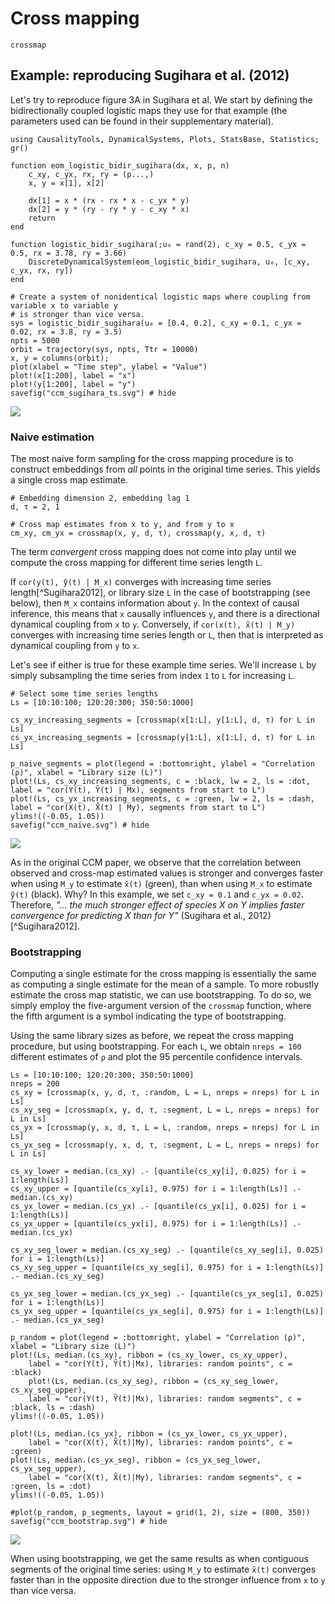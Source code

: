 # Cross mapping

```@docs
crossmap
```

## Example: reproducing Sugihara et al. (2012)

Let's try to reproduce figure 3A in Sugihara et al. We start by defining the bidirectionally coupled 
logistic maps they use for that example (the parameters used can be found in their supplementary material).

```@example ccm_sugihara
using CausalityTools, DynamicalSystems, Plots, StatsBase, Statistics; gr()

function eom_logistic_bidir_sugihara(dx, x, p, n)
    c_xy, c_yx, rx, ry = (p...,)
    x, y = x[1], x[2]
    
    dx[1] = x * (rx - rx * x - c_yx * y)
    dx[2] = y * (ry - ry * y - c_xy * x)
    return
end

function logistic_bidir_sugihara(;u₀ = rand(2), c_xy = 0.5, c_yx = 0.5, rx = 3.78, ry = 3.66)
    DiscreteDynamicalSystem(eom_logistic_bidir_sugihara, u₀, [c_xy, c_yx, rx, ry])
end

# Create a system of nonidentical logistic maps where coupling from variable x to variable y
# is stronger than vice versa.
sys = logistic_bidir_sugihara(u₀ = [0.4, 0.2], c_xy = 0.1, c_yx = 0.02, rx = 3.8, ry = 3.5)
npts = 5000
orbit = trajectory(sys, npts, Ttr = 10000)
x, y = columns(orbit);
plot(xlabel = "Time step", ylabel = "Value")
plot!(x[1:200], label = "x")
plot!(y[1:200], label = "y")
savefig("ccm_sugihara_ts.svg") # hide
```

![](ccm_sugihara_ts.svg)

### Naive estimation

The most naive form sampling for the cross mapping procedure is to construct embeddings from *all* 
points in the original time series. This yields a single cross map estimate. 

```@example ccm_sugihara
# Embedding dimension 2, embedding lag 1
d, τ = 2, 1

# Cross map estimates from x to y, and from y to x
cm_xy, cm_yx = crossmap(x, y, d, τ), crossmap(y, x, d, τ)
```

The term *convergent* cross mapping does not come into play until we compute the cross mapping for 
different time series length `L`.

If ``cor(y(t), ỹ(t) | M_x)`` converges with increasing time 
series length[^Sugihara2012], or library size `L` in the case of bootstrapping (see below), then 
``M_x`` contains information about ``y``. In the context of causal inference, this means that
`x` causally influences `y`, and there is a directional dynamical coupling from `x` to `y`. 
Conversely, if ``cor(x(t), x̃(t) | M_y)``  converges with increasing time series length or `L`, then that is interpreted as dynamical coupling from `y` to `x`.

Let's see if either is true for these example time series. We'll increase `L` by simply subsampling the time 
series from index `1` to `L` for increasing `L`.

```@example ccm_sugihara
# Select some time series lengths
Ls = [10:10:100; 120:20:300; 350:50:1000]

cs_xy_increasing_segments = [crossmap(x[1:L], y[1:L], d, τ) for L in Ls]
cs_yx_increasing_segments = [crossmap(y[1:L], x[1:L], d, τ) for L in Ls]

p_naive_segments = plot(legend = :bottomright, ylabel = "Correlation (ρ)", xlabel = "Library size (L)")
plot!(Ls, cs_xy_increasing_segments, c = :black, lw = 2, ls = :dot, label = "cor(Y(t), Ỹ(t) | Mx), segments from start to L")
plot!(Ls, cs_yx_increasing_segments, c = :green, lw = 2, ls = :dash, label = "cor(X(t), X̃(t) | My), segments from start to L")
ylims!((-0.05, 1.05))
savefig("ccm_naive.svg") # hide
```

![](ccm_naive.svg)

As in the original CCM paper, we observe that the correlation between observed and 
cross-map estimated values is stronger and converges faster when using ``M_y`` to 
estimate ``x̃(t)`` (green), than when using ``M_x`` to estimate ``ỹ(t)`` (black). 
Why? In this example, we set `c_xy = 0.1` and `c_yx = 0.02`. Therefore, *"... the much stronger effect of species X on Y implies faster convergence for predicting X than for Y"* (Sugihara et al., 2012)[^Sugihara2012].


### Bootstrapping

Computing a single estimate for the cross mapping is essentially the same as computing a single estimate for the mean of a sample. To more robustly estimate the cross map statistic, we can use bootstrapping. 
To do so, we simply employ the five-argument version of the `crossmap` function, where the fifth argument is 
a symbol indicating the type of bootstrapping.

Using the same library sizes as before, we repeat the cross mapping procedure, but using bootstrapping.
For each `L`, we obtain `nreps = 100` different estimates of `ρ` and plot the 95 percentile confidence intervals.

```@example ccm_sugihara
Ls = [10:10:100; 120:20:300; 350:50:1000]
nreps = 200
cs_xy = [crossmap(x, y, d, τ, :random, L = L, nreps = nreps) for L in Ls]
cs_xy_seg = [crossmap(x, y, d, τ, :segment, L = L, nreps = nreps) for L in Ls]
cs_yx = [crossmap(y, x, d, τ, L = L, :random, nreps = nreps) for L in Ls]
cs_yx_seg = [crossmap(y, x, d, τ, :segment, L = L, nreps = nreps) for L in Ls]

cs_xy_lower = median.(cs_xy) .- [quantile(cs_xy[i], 0.025) for i = 1:length(Ls)]
cs_xy_upper = [quantile(cs_xy[i], 0.975) for i = 1:length(Ls)] .- median.(cs_xy)
cs_yx_lower = median.(cs_yx) .- [quantile(cs_yx[i], 0.025) for i = 1:length(Ls)]
cs_yx_upper = [quantile(cs_yx[i], 0.975) for i = 1:length(Ls)] .- median.(cs_yx)

cs_xy_seg_lower = median.(cs_xy_seg) .- [quantile(cs_xy_seg[i], 0.025) for i = 1:length(Ls)]
cs_xy_seg_upper = [quantile(cs_xy_seg[i], 0.975) for i = 1:length(Ls)] .- median.(cs_xy_seg)

cs_yx_seg_lower = median.(cs_yx_seg) .- [quantile(cs_yx_seg[i], 0.025) for i = 1:length(Ls)]
cs_yx_seg_upper = [quantile(cs_yx_seg[i], 0.975) for i = 1:length(Ls)] .- median.(cs_yx_seg)

p_random = plot(legend = :bottomright, ylabel = "Correlation (ρ)", xlabel = "Library size (L)")
plot!(Ls, median.(cs_xy), ribbon = (cs_xy_lower, cs_xy_upper),
    label = "cor(Y(t), Ỹ(t)|Mx), libraries: random points", c = :black)
    plot!(Ls, median.(cs_xy_seg), ribbon = (cs_xy_seg_lower, cs_xy_seg_upper),
    label = "cor(Y(t), Ỹ(t)|Mx), libraries: random segments", c = :black, ls = :dash)
ylims!((-0.05, 1.05))

plot!(Ls, median.(cs_yx), ribbon = (cs_yx_lower, cs_yx_upper),
    label = "cor(X(t), X̃(t)|My), libraries: random points", c = :green)
plot!(Ls, median.(cs_yx_seg), ribbon = (cs_yx_seg_lower, cs_yx_seg_upper), 
    label = "cor(X(t), X̃(t)|My), libraries: random segments", c = :green, ls = :dot)
ylims!((-0.05, 1.05))

#plot(p_random, p_segments, layout = grid(1, 2), size = (800, 350))
savefig("ccm_bootstrap.svg") # hide
```

![](ccm_bootstrap.svg)

When using bootstrapping, we get the same results as when contiguous segments of the 
original time series: using ``M_y`` to estimate ``x̃(t)``
converges faster than in the opposite direction due to the stronger influence from 
`x` to `y` than vice versa. 
